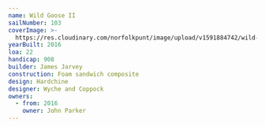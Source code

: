 ```yaml
---
name: Wild Goose II
sailNumber: 103
coverImage: >-
  https://res.cloudinary.com/norfolkpunt/image/upload/v1591884742/wild-goose-ii-103_ng7nyx.jpg
yearBuilt: 2016
loa: 22
handicap: 908
builder: James Jarvey
construction: Foam sandwich composite
design: Hardchine
designer: Wyche and Coppock
owners:
  - from: 2016
    owner: John Parker
---
```


